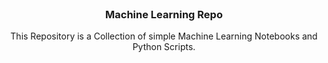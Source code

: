 <div id="top"></div>


<!-- PROJECT SHIELDS -->
<!--
*** I'm using markdown "reference style" links for readability.
*** Reference links are enclosed in brackets [ ] instead of parentheses ( ).
*** See the bottom of this document for the declaration of the reference variables
*** for contributors-url, forks-url, etc. This is an optional, concise syntax you may use.
*** https://www.markdownguide.org/basic-syntax/#reference-style-links


<!-- PROJECT LOGO -->
<br />
<div align="center">
  <h3 align="center">Machine Learning Repo</h3>

  <p align="center">
    This Repository is a Collection of simple Machine Learning Notebooks and Python Scripts.
  </p>
</div>



